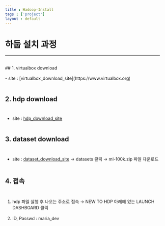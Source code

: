 ```yaml
---
title : Hadoop-Install
tags : ['project']
layout : default
---
```


# 하둡 설치 과정
---
<br>
## 1. virtualbox download <br><br>
- site : [virtualbox_download_site](https://www.virtualbox.org) <br><br>

## 2. hdp download <br><br>
- site : [hdp_download_site](https://archive.cloudera.com/hwx-sandbox/hdp/hdp-2.6.5/HDP_2.6.5_virtualbox_180626.ova) <br><br>

## 3. dataset download <br><br>
- site : [dataset_download_site](https://grouplens.org/) → datasets 클릭 → ml-100k.zip 파일 다운로드 <br><br>

## 4. 접속 <br><br>
1. hdp 파일 실행 후 나오는 주소로 접속 → NEW TO HDP 아래에 있는 LAUNCH DASHBOARD 클릭  <br><br>
2. ID, Passwd : maria_dev
